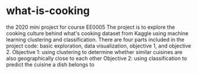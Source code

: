 # what-is-cooking
the 2020 mini project for course EE0005
The project is to explore the cooking culture behind what's cooking dataset from Kaggle using machine learning clustering and classification. There are four parts included in the project code: basic exploration, data visualization, objective 1, and objective 2.
Objective 1: using clustering to determine whether similar cuisines are also geographically close to each other
Objective 2: using classification to predict the cuisine a dish belongs to
